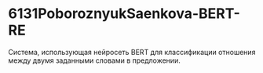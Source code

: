 # 6131PoboroznyukSaenkova-BERT-RE
Система, использующая нейросеть BERT для классификации отношения между двумя заданными словами в предложении.
